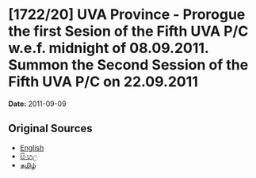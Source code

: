 # [1722/20] UVA Province - Prorogue the first Sesion of the Fifth UVA P/C w.e.f. midnight of 08.09.2011. Summon the Second Session of the Fifth UVA P/C on 22.09.2011

**Date:** 2011-09-09

## Original Sources

- [English](https://documents.gov.lk/view/extra-gazettes/2011/9/1722-20_E.pdf)
- [සිංහල](https://documents.gov.lk/view/extra-gazettes/2011/9/1722-20_S.pdf)
- [தமிழ்](https://documents.gov.lk/view/extra-gazettes/2011/9/1722-20_T.pdf)
